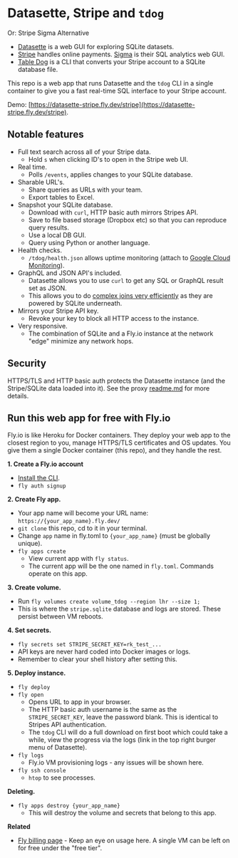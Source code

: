 # Datasette, Stripe and `tdog`

Or: Stripe Sigma Alternative

- [Datasette](https://datasette.io/) is a web GUI for exploring SQLite datasets.
- [Stripe](https://stripe.com/) handles online payments. [Sigma](https://stripe.com/sigma) is their SQL analytics web
  GUI.
- [Table Dog](https://table.dog) is a CLI that converts your Stripe account to a SQLite database file.

This repo is a web app that runs Datasette and the `tdog` CLI in a single container to give you a fast real-time SQL interface to your Stripe account.

Demo: [https://datasette-stripe.fly.dev/stripe](https://datasette-stripe.fly.dev/stripe).

## Notable features

- Full text search across all of your Stripe data.
	- Hold `s` when clicking ID's to open in the Stripe web UI.
- Real time.
	- Polls `/events`, applies changes to your SQLite database.
- Sharable URL's.
	- Share queries as URLs with your team.
	- Export tables to Excel.
- Snapshot your SQLite database.
	- Download with `curl`, HTTP basic auth mirrors Stripes API.
	- Save to file based storage (Dropbox etc) so that you can reproduce query results.
	- Use a local DB GUI.
	- Query using Python or another language.
- Health checks.
	- `/tdog/health.json` allows uptime monitoring (attach
	  to [Google Cloud Monitoring](https://cloud.google.com/monitoring/alerts)).
- GraphQL and JSON API's included.
	- Datasette allows you to use `curl` to get any SQL or GraphQL result set as JSON.
	- This allows you to do [complex joins very efficiently](https://simonwillison.net/2020/Aug/7/datasette-graphql/) as
	  they are powered by SQLite underneath.
- Mirrors your Stripe API key.
	- Revoke your key to block all HTTP access to the instance.
- Very responsive.
	- The combination of SQLite and a Fly.io instance at the network "edge" minimize any network hops.

## Security

HTTPS/TLS and HTTP basic auth protects the Datasette instance (and the Stripe/SQLite data loaded into it). See the
proxy [readme.md](./app/auth-proxy/readme.md) for more details.

## Run this web app for free with Fly.io

Fly.io is like Heroku for Docker containers. They deploy your web app to the closest region to you, manage HTTPS/TLS
certificates and OS updates. You give them a single Docker container (this repo), and they handle the rest.

**1. Create a Fly.io account**

- [Install the CLI](https://fly.io/docs/hands-on/installing/).
- `fly auth signup`

**2. Create Fly app.**

- Your app name will become your URL name: `https://{your_app_name}.fly.dev/`
- `git clone` this repo, cd to it in your terminal.
- Change `app` name in fly.toml to `{your_app_name}` (must be globally unique).
- `fly apps create`
	- View current app with `fly status`.
	- The current app will be the one named in `fly.toml`. Commands operate on this app.

**3. Create volume.**

- Run `fly volumes create volume_tdog --region lhr --size 1;`
- This is where the `stripe.sqlite` database and logs are stored. These persist between VM reboots.

**4. Set secrets.**

- `fly secrets set STRIPE_SECRET_KEY=rk_test_...`
- API keys are never hard coded into Docker images or logs.
- Remember to clear your shell history after setting this.

**5. Deploy instance.**

- `fly deploy`
- `fly open`
	- Opens URL to app in your browser.
	- The HTTP basic auth username is the same as the `STRIPE_SECRET_KEY`, leave the password blank. This is identical
	  to Stripes API authentication.
	- The `tdog` CLI will do a full download on first boot which could take a while, view the progress via the logs (link in the top right burger menu of Datasette).
- `fly logs`
	- Fly.io VM provisioning logs - any issues will be shown here.
- `fly ssh console`
	- `htop` to see processes.

**Deleting.**

- `fly apps destroy {your_app_name}`
	- This will destroy the volume and secrets that belong to this app.

**Related**

- [Fly billing page](https://fly.io/organizations/personal) - Keep an eye on usage here. A single VM can be left on for
  free under the "free tier".